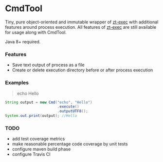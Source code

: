 # CmdTool
Tiny, pure object-oriented and immutable wrapper of [zt-exec](https://github.com/zeroturnaround/zt-exec) with additional features around process execution. All features of [zt-exec](https://github.com/zeroturnaround/zt-exec) are still available for usage along with CmdTool.

Java 8+ required.

### Features
- Save text output of process as a file
- Create or delete execution directory before or after process execution

### Examples
> echo Hello
```java
String output = new Cmd("echo", "Hello")
                        .execute()
                        .outputUTF8();
System.out.print(output); //Hello
```

### TODO
- add test coverage metrics
- make reasonable percentage code coverage by unit tests 
- configure maven build phase 
- configure Travis CI
